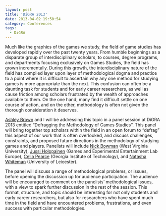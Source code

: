 ```yaml
---
layout: post
title: 'DiGRA 2013'
date: 2013-04-02 19:50:54
category: Conferences
tags:
  - DiGRA
---
```


Much like the graphics of the games we study, the field of game studies has developed rapidly over the past twenty years. From humble beginnings as a disparate group of interdisciplinary scholars, to courses, degree programs, and departments focusing exclusively on Games Studies, the field has grown incrementally. <!--more-->During this growth, the interdisciplinary nature of the field has compiled layer upon layer of methodological dogma and practice to a point where it is difficult to ascertain why any one method for studying games is more appropriate than the next. This confusion can often be a daunting task for students and for early career researchers, as well as cause friction among scholars frustrated by the wealth of approaches available to them. On the one hand, many find it difficult settle on one course of action, and on the other, methodology is often not given the thorough consideration it deserves.

[Ashley Brown](http://www.socialsciences.manchester.ac.uk/disciplines/sociology/postgraduate/current/abrown/) and I will be addressing this topic in a panel session at DiGRA 2013 entitled “Defragging the Methodology of Games Studies”. This panel will bring together top scholars within the field in an open forum to “defrag” this aspect of our work that is often overlooked, and discuss challenges, constraints, and proposed future directions in the methodology of studying games and players. Panelists will include [Nick Bowman](http://comm.wvu.edu/fs/faculty/nick_bowman) (West Virginia University), [Jussi Holopainen](http://scholar.google.de/citations?user=LMEjiCYAAAAJ&hl=en) (Games and Experimental Entertainment Lab Europe), [Celia Pearce](http://www.digitallounge.gatech.edu/faculty/?id=17) (Georgia Institute of Technology), and [Natasha Whiteman](http://www2.le.ac.uk/departments/media/people/natasha-whiteman) (University of Leicester).

The panel will discuss a range of methodological problems, or issues, before opening the discussion up for audience participation. The audience will be encouraged to comment on the panelists’ methodological issues, with a view to spark further discussion in the rest of the session. This format, structure, and topic should be interesting for not only students and early career researchers, but also for researchers who have spent much time in the field and have encountered problems, frustrations, and even success with particular methodologies.
